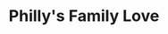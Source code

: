 ---
pid: LLA52
title: Philly's Family Love
location_transcription: Vernon Park
zipcode: '19144'
outside_phl: 
neighborhood: Germantown
age: '50'
age_range: 50-59
instagram: 
image_file_name: LLA_52.jpg
proposal_transcription: A family of three father mother and son each wearing a Philly's
  sports team hat father holding a cheesesteak, Mother holding soft pretzel, and son
  eating a water ice
topic: Family,Food,Philadelphia,Sports
topic_summary: 0, 0, 0, 0
type: Concrete
keywords_other: sports, family
credit: 
image_labels: 
twitter: 
facebook: 
permalink: "/monuments/lla52/"
layout: item-page
---